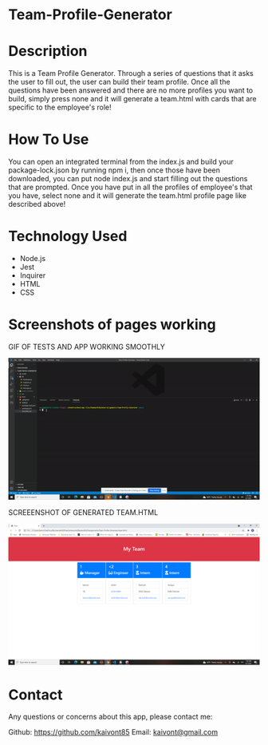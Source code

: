 # Team-Profile-Generator


# Description

This is a Team Profile Generator. Through a series of questions that it asks the user to fill out, the user can build their team profile. Once all the questions have been answered and there are no more profiles you want to build, simply press none and it will generate a team.html with cards that are specific to the employee's role!

# How To Use

You can open an integrated terminal from the index.js and build your package-lock.json by running npm i, then once those have been downloaded, you can put node index.js and start filling out the questions that are prompted. Once you have put in all the profiles of employee's that you have, select none and it will generate the team.html profile page like described above! 

# Technology Used

- Node.js
- Jest
- Inquirer
- HTML
- CSS

# Screenshots of pages working

GIF OF TESTS AND APP WORKING SMOOTHLY

![screenshot](assets/gifoftestsandappworkingsmoothly.gif)

SCREEENSHOT OF GENERATED TEAM.HTML

![screenshot](assets/teamgeneratedhtml.png)



# Contact 

Any questions or concerns about this app, please contact me:

Github: https://github.com/kaivont85
Email: kaivont@gmail.com

